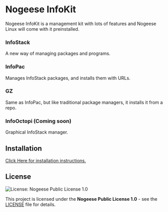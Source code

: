 # Nogeese InfoKit
Nogeese InfoKit is a management kit with lots of features and Nogeese Linux will come with it preinstalled.
### InfoStack
A new way of managing packages and programs.
### InfoPac
Manages InfoStack packages, and installs them with URLs.
### GZ
Same as InfoPac, but like traditional package managers, it installs it from a repo. 
### InfoOctopi (Coming soon)
Graphical InfoStack manager.
## Installation
[Click Here for installation instructions.](https://github.com/leon8326-nogeese/InfoKit/blob/main/INSTALL.md)

## License

![License: Nogeese Public License 1.0](https://img.shields.io/badge/license-Nogeese_Public_License_1.0-blue.svg)

This project is licensed under the **Nogeese Public License 1.0** - see the [LICENSE](LICENSE) file for details.
